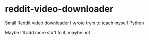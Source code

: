 # reddit-video-downloader
Small Reddit video downloader I wrote tryin to teach myself Python

Maybe I'll add more stuff to it, maybe not
